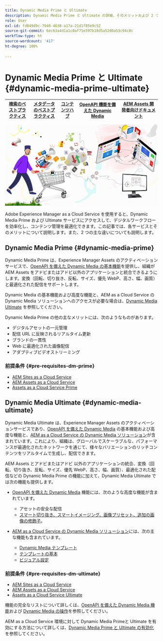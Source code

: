 ```yaml
---
title: Dynamic Media Prime と Ultimate
description: Dynamic Media Prime と Ultimate の詳細、そのメリットおよび 2 つの違いについて説明します。
role: User
exl-id: fd049d9c-7940-4638-a17a-21d1f85e9c52
source-git-commit: 6ec63a4d1a1c0af71e597b18d5a52d0a53c94c8c
workflow-type: ht
source-wordcount: '417'
ht-degree: 100%

---
```


# Dynamic Media Prime と Ultimate {#dynamic-media-prime-ultimate}

| [検索のベストプラクティス](/help/assets/search-best-practices.md) | [メタデータのベストプラクティス](/help/assets/metadata-best-practices.md) | [コンテンツハブ](/help/assets/product-overview.md) | [OpenAPI 機能を備えた Dynamic Media](/help/assets/dynamic-media-open-apis-overview.md) | [AEM Assets 開発者向けドキュメント](https://developer.adobe.com/experience-cloud/experience-manager-apis/) |
| ------------- | --------------------------- |---------|----|-----|

![Dynamic Media バナー](/help/assets/assets/dm-pnp-banner.png)

Adobe Experience Manager as a Cloud Service を使用すると、Dynamic Media Prime および Ultimate サービスにアクセスして、デジタルワークフローを効率化し、コンテンツ管理を最適化できます。この記事では、各サービスとそのメリットについて説明します。また、2 つの主な違いについても説明します。

## Dynamic Media Prime {#dynamic-media-prime}

Dynamic Media Prime は、Experience Manager Assets のアクティベーションサービスで、[OpenAPI を備えた Dynamic Media の基本機能](/help/assets/dynamic-media-open-apis-overview.md)を提供し、組織が AEM Assets をアドビまたはアドビ以外のアプリケーションと統合できるようにします。変換（回転、切り抜き、反転、サイズ、優先 WebP、高さ、幅、画質）と最適化された配信をサポートします。

Dynamic Media の基本機能および高度な機能と、AEM as a Cloud Service の Dynamic Media ソリューションへのアクセスが必要な場合は、[Dynamic Media Ultimate](#dynamic-media-ultimate) を参照してください。

Dynamic Media Prime の他の主なメリットには、次のようなものがあります。

* デジタルアセットの一元管理
* 配信 URL に反映されるリアルタイム更新
* ブランドの一貫性
* Web に最適化された画像配信
* アダプティブビデオストリーミング

### 前提条件 {#pre-requisites-dm-prime}

* [AEM Sites as a Cloud Service](/help/sites-cloud/authoring/quick-start.md)
* [AEM Assets as a Cloud Service](/help/assets/overview.md)
* [Assets as a Cloud Service Prime](/help/assets/assets-prime.md)

## Dynamic Media Ultimate {#dynamic-media-ultimate}

Dynamic Media Ultimate は、Experience Manager Assets のアクティベーションサービスであり、[OpenAPI を備えた Dynamic Media](/help/assets/dynamic-media-open-apis-overview.md) の基本機能および高度な機能と、[AEM as a Cloud Service の Dynamic Media ソリューション](/help/assets/dynamic-media/dynamic-media.md)が含まれています。これにより、組織は、グローバルでスケーラブルな、パフォーマンスが最適化されたネットワークを通じて、様々なバリエーションのリッチコンテンツをリアルタイムで生成し、配信できます。

AEM Assets とアドビまたはアドビ 以外のアプリケーションの統合、変換（回転、切り抜き、反転、サイズ、優先 WebP、高さ、幅、画質）、最適化された配信などの Dynamic Media Prime の機能に加えて、Dynamic Media Ultimate では次の機能も提供します。

* [OpenAPI を備えた Dynamic Media](/help/assets/dynamic-media-open-apis-overview.md) 機能には、次のような高度な機能が含まれています。

   * アセットの安全な配信
   * [スマート切り抜き、スマートイメージング、画像プリセット、追加の画像の修飾子](https://adobe-aem-assets-delivery-advancemodifiers.redoc.ly/)。

* [AEM as a Cloud Service の Dynamic Media ソリューション](/help/assets/dynamic-media/dynamic-media.md)には、次の主な機能も含まれています。

   * [Dynamic Media テンプレート](/help/assets/dynamic-media/dynamic-media-templates.md)
   * [テンプレートの基本](https://experienceleague.adobe.com/ja/docs/dynamic-media-classic/using/template-basics/quick-start-template-basics)
   * [ビジュアル設定](https://experienceleague.adobe.com/ja/docs/dynamic-media-classic/using/master-files/vignette-window-covering-cabinet-files)

### 前提条件 {#pre-requisites-dm-ultimate}

* [AEM Sites as a Cloud Service](/help/sites-cloud/authoring/quick-start.md)
* [AEM Assets as a Cloud Service](/help/assets/overview.md)
* [Assets as a Cloud Service Ultimate](/help/assets/assets-ultimate-overview.md)

機能の完全なリストについて詳しくは、[OpenAPI を備えた Dynamic Media 機能](/help/assets/dynamic-media-open-apis-overview.md)および [Dynamic Media の操作](/help/assets/dynamic-media/dynamic-media.md)を参照してください。

AEM as a Cloud Service 環境に対して Dynamic Media Primeと Ultimate を有効にする方法について詳しくは、[Dynamic Media Prime と Ultimate の有効化](/help/assets/dynamic-media/enable-dynamic-media-prime-and-ultimate.md)を参照してください。
